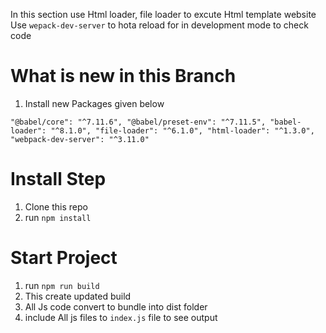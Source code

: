 In this section use Html loader, file loader to excute Html template website
Use `wepack-dev-server` to hota reload for in development mode to check code

# What is new in this Branch
1) Install new Packages given below

`"@babel/core": "^7.11.6",
    "@babel/preset-env": "^7.11.5",
    "babel-loader": "^8.1.0",
    "file-loader": "^6.1.0",
    "html-loader": "^1.3.0",
    "webpack-dev-server": "^3.11.0"`

# Install Step

1) Clone this repo
2) run `npm install`

# Start Project

1) run `npm run build`
2) This create updated build
3) All Js code convert to bundle into dist folder
4) include All js files to `index.js` file to see output

